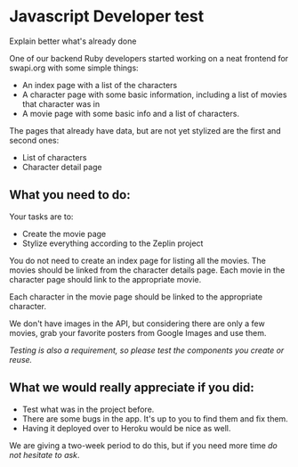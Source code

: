 # Javascript Developer test

Explain better what's already done

One of our backend Ruby developers started working on a neat frontend for
swapi.org with some simple things:
* An index page with a list of the characters
* A character page with some basic information, including a list of
    movies that character was in
* A movie page with some basic info and a list of characters.

The pages that already have data, but are not yet stylized are the first
and second ones:
* List of characters
* Character detail page

## What you need to do:

Your tasks are to:
* Create the movie page
* Stylize everything according to the Zeplin project

You do not need to create an index page for listing all the movies. The
movies should be linked from the character details page. Each movie in the
character page should link to the appropriate movie.

Each character in the movie page should be linked to the appropriate
character.

We don't have images in the API, but considering there are only a few
movies, grab your favorite posters from Google Images and use them.

_Testing is also a requirement, so please test the components you create
or reuse._

## What we would really appreciate if you did:

* Test what was in the project before.
* There are some bugs in the app. It's up to you to find them and fix
    them.
* Having it deployed over to Heroku would be nice as well.

We are giving a two-week period to do this, but if you need more time
*do not hesitate to ask*.
